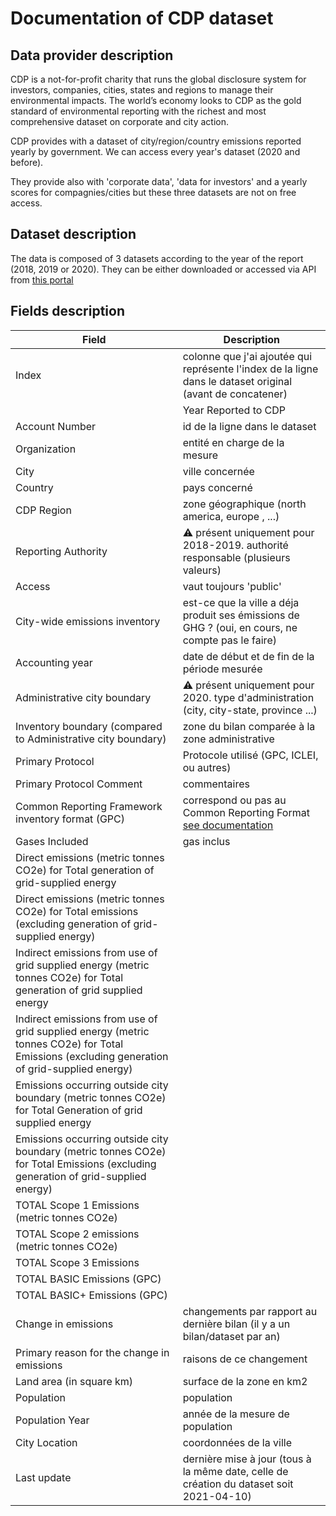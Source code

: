 # Documentation of CDP dataset

## Data provider description


CDP is a not-for-profit charity that runs the global disclosure system for investors, companies, cities, states and regions to manage their environmental impacts. The world’s economy looks to CDP as the gold standard of environmental reporting with the richest and most comprehensive dataset on corporate and city action.

CDP provides with a dataset of city/region/country emissions reported yearly by government. We can access every year's dataset (2020 and before).

They provide also with 'corporate data', 'data for investors' and a yearly scores for compagnies/cities but these three datasets are not on free access.

## Dataset description

The data is composed of 3 datasets according to the year of the report (2018, 2019 or 2020).
They can be either downloaded or accessed via API from [this portal](https://data.cdp.net/)


## Fields description

| Field | Description |
|-------|-------------|
| Index | colonne que j'ai ajoutée qui représente l'index de la ligne dans le dataset original (avant de concatener) |
|| Year Reported to CDP | année du rapport |
| Account Number | id de la ligne dans le dataset |
| Organization | entité en charge de la mesure |
| City | ville concernée |
| Country | pays concerné |
| CDP Region | zone géographique (north america, europe , ...) |
| Reporting Authority | ⚠️ présent uniquement pour 2018-2019. authorité responsable (plusieurs valeurs) |
| Access | vaut toujours 'public' |
| City-wide emissions inventory | est-ce que la ville a déja produit ses émissions de GHG ? (oui, en cours, ne compte pas le faire) |
| Accounting year | date de début et de fin de la période mesurée |
| Administrative city boundary | ⚠️ présent uniquement pour 2020. type d'administration (city, city-state, province ...) |
| Inventory boundary (compared to Administrative city boundary) | zone du bilan comparée à la zone administrative |
| Primary Protocol | Protocole utilisé (GPC, ICLEI, ou autres) |
| Primary Protocol Comment | commentaires |
| Common Reporting Framework inventory format (GPC) | correspond ou pas au Common Reporting Format [see documentation](https://www.ghgprotocol.org/sites/default/files/ghgp/standards/GHGP_GPC_0.pdf) |
| Gases Included | gas inclus |
| Direct emissions (metric tonnes CO2e) for Total generation of grid-supplied energy |  |
| Direct emissions (metric tonnes CO2e) for Total emissions (excluding generation of grid-supplied energy) |  |
| Indirect emissions from use of grid supplied energy (metric tonnes CO2e) for Total generation of grid supplied energy |  |
| Indirect emissions from use of grid supplied energy (metric tonnes CO2e) for Total Emissions (excluding generation of grid-supplied energy) |  |
| Emissions occurring outside city boundary (metric tonnes CO2e) for Total Generation of grid supplied energy |  |
| Emissions occurring outside city boundary (metric tonnes CO2e) for Total Emissions (excluding generation of grid-supplied energy) |  |
| TOTAL Scope 1 Emissions (metric tonnes CO2e) |  |
| TOTAL Scope 2 emissions (metric tonnes CO2e) |  |
| TOTAL Scope 3 Emissions |  |
| TOTAL BASIC Emissions (GPC) |  |
| TOTAL BASIC+ Emissions (GPC) |  |
| Change in emissions | changements par rapport au dernière bilan (il y a un bilan/dataset par an) |
| Primary reason for the change in emissions | raisons de ce changement |
| Land area (in square km) | surface de la zone en km2 |
| Population | population |
| Population Year | année de la mesure de population |
| City Location | coordonnées de la ville |
| Last update | dernière mise à jour (tous à la même date, celle de création du dataset soit 2021-04-10) |


